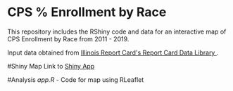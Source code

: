 # CPS % Enrollment by Race

This repository includes the RShiny code and data for an interactive map of CPS Enrollment by Race from 2011 - 2019.

Input data obtained from <a href="https://www.isbe.net/pages/illinois-state-report-card-data.aspx"> Illinois Report Card's Report Card Data Library </a>.

#Shiny Map
Link to <a href = "https://yiningw.shinyapps.io/CPSRaceEnroll/"> Shiny App </a>

#Analysis
<i> app.R </i> - Code for map using RLeaflet
